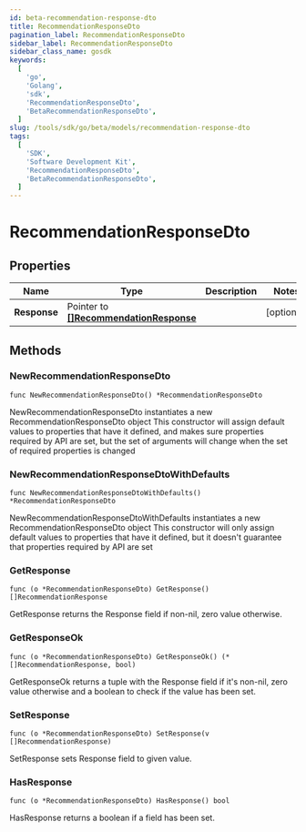 ```yaml
---
id: beta-recommendation-response-dto
title: RecommendationResponseDto
pagination_label: RecommendationResponseDto
sidebar_label: RecommendationResponseDto
sidebar_class_name: gosdk
keywords:
  [
    'go',
    'Golang',
    'sdk',
    'RecommendationResponseDto',
    'BetaRecommendationResponseDto',
  ]
slug: /tools/sdk/go/beta/models/recommendation-response-dto
tags:
  [
    'SDK',
    'Software Development Kit',
    'RecommendationResponseDto',
    'BetaRecommendationResponseDto',
  ]
---
```


# RecommendationResponseDto

## Properties

| Name | Type | Description | Notes |
| --- | --- | --- | --- |
| **Response** | Pointer to [**[]RecommendationResponse**](recommendation-response) |  | [optional] |

## Methods

### NewRecommendationResponseDto

`func NewRecommendationResponseDto() *RecommendationResponseDto`

NewRecommendationResponseDto instantiates a new RecommendationResponseDto object This constructor will assign default values to properties that have it defined, and makes sure properties required by API are set, but the set of arguments will change when the set of required properties is changed

### NewRecommendationResponseDtoWithDefaults

`func NewRecommendationResponseDtoWithDefaults() *RecommendationResponseDto`

NewRecommendationResponseDtoWithDefaults instantiates a new RecommendationResponseDto object This constructor will only assign default values to properties that have it defined, but it doesn't guarantee that properties required by API are set

### GetResponse

`func (o *RecommendationResponseDto) GetResponse() []RecommendationResponse`

GetResponse returns the Response field if non-nil, zero value otherwise.

### GetResponseOk

`func (o *RecommendationResponseDto) GetResponseOk() (*[]RecommendationResponse, bool)`

GetResponseOk returns a tuple with the Response field if it's non-nil, zero value otherwise and a boolean to check if the value has been set.

### SetResponse

`func (o *RecommendationResponseDto) SetResponse(v []RecommendationResponse)`

SetResponse sets Response field to given value.

### HasResponse

`func (o *RecommendationResponseDto) HasResponse() bool`

HasResponse returns a boolean if a field has been set.
